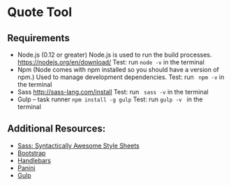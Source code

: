 # Quote Tool



## Requirements

-	Node.js (0.12 or greater) Node.js is used to run the build processes. https://nodejs.org/en/download/
	Test: run ` node -v ` in the terminal
-	Npm (Node comes with npm installed so you should have a version of npm.) Used to manage development dependencies.
	Test: run ` npm -v`  in the terminal
-	Sass http://sass-lang.com/install
	Test: run ` sass -v`  in the terminal
-	Gulp – task runner
	`npm install -g gulp`
	Test: run `gulp -v ` in the terminal

## Additional Resources:
- [Sass: Syntactically Awesome Style Sheets](http://sass-lang.com/)
- [Bootstrap](https://getbootstrap.com/)
- [Handlebars](http://handlebarsjs.com/)
- [Panini](https://github.com/zurb/panini)
- [Gulp](https://gulpjs.org/getting-started)
